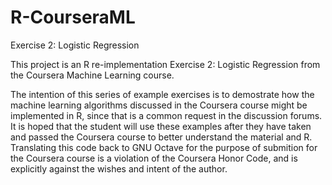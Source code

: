 R-CourseraML
============

Exercise 2: Logistic Regression

This project is an R re-implementation Exercise 2: Logistic Regression from the Coursera 
Machine Learning course.

The intention of this series of example exercises is to demostrate how
the machine learning algorithms discussed in the Coursera course might be
implemented in R, since that is a common request in the discussion forums.
It is hoped that the student will use these examples after they have taken
and passed the Coursera course to better understand the material and R.
Translating this code back to GNU Octave for the purpose of submition for
the Coursera course is a violation of the Coursera Honor Code, and is 
explicitly against the wishes and intent of the author.
